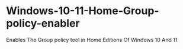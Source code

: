 # Windows-10-11-Home-Group-policy-enabler
Enables The Group policy tool in Home Editions Of Windows 10 And 11
